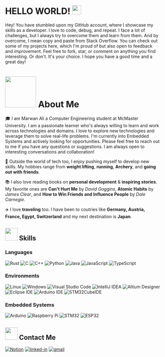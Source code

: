 # HELLO WORLD! <img src="https://media.giphy.com/media/hvRJCLFzcasrR4ia7z/giphy.gif" width="29px" height="29px">

Hey! You have stumbled upon my GitHub account, where I showcase my skills as a developer. I love to code, debug, and repeat. I face a lot of challenges, but I always try to overcome them and learn from them. And by overcome, I mean copy and paste from Stack Overflow. 
You can check out some of my projects here, which I'm proud of but also open to feedback and improvement. Feel free to fork, star, or comment on anything you find interesting. Or don't. It's your choice. I hope you have a good time and a great day!

# <img src="https://media.giphy.com/media/LKzGYwKzWtsfSPt2Wd/giphy.gif" width="100px" height="100px"> About Me
🎓 I am Marwan Ali a Computer Engineering student at McMaster University. I am a passionate learner who's always willing to learn and work across technologies and domains. I love to explore new technologies and leverage them to solve real-life problems. I'm currently into Embedded Systems and actively looking for opportunities. Please feel free to reach out to me if you have any questions or suggestions. I am always open to interesting conversations and collaboration!

🎸 Outside the world of tech too, I enjoy pushing myself to develop new skills. My hobbies range from **weight lifting**, **running**, **Archery**, and **going out with friends**.

📚 I also love reading books on **personal development** & **inspiring stories**. My favorite ones are **Can't Hurt Me** by _David Goggins_, **Atomic Habits** by _James Clear_, and **How to Win Friends and Influence People** by _Dale Carnegie_.

✈️ I love **traveling** too. I have been to coutries like **Germany, Austria, France, Egypt, Switzerland** and my next destination is **Japan**.

## <img src="https://media.giphy.com/media/GlHV2O0IpxAsRjVsNb/giphy.gif" width="40px" height="40px"> Skills
### Languages
![Rust](https://img.shields.io/badge/rust-%23000000.svg?style=for-the-badge&logo=rust&logoColor=white)
![C](https://img.shields.io/badge/c-%2300599C.svg?style=for-the-badge&logo=c&logoColor=white)
![C++](https://img.shields.io/badge/c++-%2300599C.svg?style=for-the-badge&logo=c%2B%2B&logoColor=white)
![Python](https://img.shields.io/badge/python-%2314354C.svg?style=for-the-badge&logo=python&logoColor=white)
![Java](https://img.shields.io/badge/java-%23ED8B00.svg?style=for-the-badge&logo=java&logoColor=white)
![JavaScript](https://img.shields.io/badge/javascript-%23323330.svg?style=for-the-badge&logo=javascript&logoColor=%23F7DF1E)
![TypeScript](https://img.shields.io/badge/typescript-%23007ACC.svg?style=for-the-badge&logo=typescript&logoColor=white)

### Environments
![Linux](https://img.shields.io/badge/Linux-FCC624?style=for-the-badge&logo=linux&logoColor=black)
![Windows](https://img.shields.io/badge/Windows-0078D6?style=for-the-badge&logo=windows&logoColor=white)
![Visual Studio Code](https://img.shields.io/badge/Visual%20Studio%20Code-007ACC?style=for-the-badge&logo=visual-studio-code&logoColor=white)
![IntelliJ IDEA](https://img.shields.io/badge/IntelliJ%20IDEA-000000.svg?style=for-the-badge&logo=intellij-idea&logoColor=white)
![Altium Designer](https://img.shields.io/badge/Altium%20Designer-14294C?style=for-the-badge&logo=altium-designer&logoColor=white)
![Eclipse IDE](https://img.shields.io/badge/Eclipse%20IDE-2C2255?style=for-the-badge&logo=eclipse-ide&logoColor=white)
![Arduino IDE](https://img.shields.io/badge/Arduino%20IDE-00979D?style=for-the-badge&logo=arduino&logoColor=white)
![STM32CubeIDE](https://img.shields.io/badge/STM32CubeIDE-FFA500?style=for-the-badge&logo=stmicroelectronics&logoColor=white)

### Embedded Systems
![Arduino](https://img.shields.io/badge/Arduino-00979D?style=for-the-badge&logo=arduino&logoColor=white)
![Raspberry Pi](https://img.shields.io/badge/Raspberry%20Pi-C51A4A?style=for-the-badge&logo=raspberry-pi&logoColor=white)
![STM32](https://img.shields.io/badge/STMicroelectronics-03234B?style=for-the-badge&logo=STMicroelectronics&logoColor=white)
![ESP32](https://img.shields.io/badge/Espressif-000000?style=for-the-badge&logo=espressif&logoColor=white)


## <img src="https://media.giphy.com/media/Rqxo1G6Hr4Ws89R3GH/giphy.gif" width="40px" height="40px"> Contact Me
[![Notion](https://img.shields.io/badge/Notion-%23000000.svg?style=for-the-badge&logo=notion&logoColor=white)](https://marwansdomain.notion.site/Marwan-Ali-e0a92d7b209a45459904c70395a6f80e?pvs=4)
[![linked-in](https://img.shields.io/badge/Linked_In-0077B5?style=for-the-badge&logo=LinkedIn&logoColor=white)](https://www.linkedin.com/in/marwan-ali/)
[![gmail](https://img.shields.io/badge/Gmail-D14836?style=for-the-badge&logo=Gmail&logoColor=white)](mailto:ali186@mcmaster.ca)

